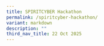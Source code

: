 ```yaml
---
title: SPIRITCYBER Hackathon
permalink: /spiritcyber-hackathon/
variant: markdown
description: ""
third_nav_title: 22 Oct 2025
---
```

